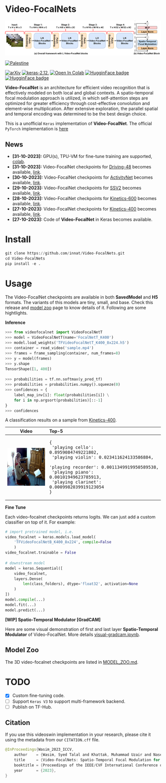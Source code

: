 # Video-FocalNets

![](./assets/overall_architecture.png)

[![Palestine](https://img.shields.io/badge/Free-Palestine-white?labelColor=green)](https://twitter.com/search?q=%23FreePalestine&src=typed_query)

[![arXiv](https://img.shields.io/badge/arXiv-2307.06947-darkred)](https://arxiv.org/abs/2307.06947) [![keras-2.12.](https://img.shields.io/badge/keras-2.12-darkred)]([?](https://img.shields.io/badge/keras-2.12-darkred)) [![Open In Colab](https://colab.research.google.com/assets/colab-badge.svg)](https://colab.research.google.com/drive/1fudyFyjxpoH4JGoPpuUA6PfEq0VChtT0?usp=sharing) [![HugginFace badge](https://img.shields.io/badge/🤗%20Hugging%20Face-Spaces-yellow.svg)](https://huggingface.co/spaces/innat/Video-FocalNet) [![HugginFace badge](https://img.shields.io/badge/🤗%20Hugging%20Face-Hub-yellow.svg)](https://github.com/innat/Video-FocalNets)


**Video-FocalNet** is an architecture for efficient video recognition that is effectively modeled on both local and global contexts. A spatio-temporal focal modulation approach is utilized, in which self-attention steps are optimized for greater efficiency through cost-effective convolution and element-wise multiplication. After extensive exploration, the parallel spatial and temporal encoding was determined to be the best design choice.

This is a unofficial `Keras` implementation of **Video-FocalNet**. The official `PyTorch` implementation is [here](https://github.com/TalalWasim/Video-FocalNets)

## News
- **[31-10-2023]:** GPU(s), TPU-VM for fine-tune training are supported, [colab](https://github.com/innat/Video-FocalNets/blob/main/notebooks/video_focalnet_video_classification.ipynb).
- **[31-10-2023]:**  Video-FocalNet checkpoints for [Driving-48](http://www.svcl.ucsd.edu/projects/resound/dataset.html) becomes available, [link](https://github.com/innat/Video-FocalNets/releases/tag/v1.0).
- **[30-10-2023]:**  Video-FocalNet checkpoints for [ActivityNet](http://activity-net.org/) becomes available, [link](https://github.com/innat/Video-FocalNets/releases/tag/v1.0).
- **[29-10-2023]:**  Video-FocalNet checkpoints for [SSV2](https://developer.qualcomm.com/software/ai-datasets/something-something) becomes available, [link](https://github.com/innat/Video-FocalNets/releases/tag/v1.0).
- **[28-10-2023]:**  Video-FocalNet checkpoints for [Kinetics-600](https://paperswithcode.com/dataset/kinetics-600) becomes available, [link](https://github.com/innat/Video-FocalNets/releases/tag/v1.0).
- **[27-10-2023]:**  Video-FocalNet checkpoints for [Kinetics-400](https://paperswithcode.com/dataset/kinetics-400-1) becomes available, [link](https://github.com/innat/Video-FocalNets/releases/tag/v1.0).
- **[27-10-2023]:**  Code of **Video-FocalNet** in Keras becomes available.


# Install

```python
git clone https://github.com/innat/Video-FocalNets.git
cd Video-FocalNets
pip install -e . 
```

# Usage

The Video-FocalNet checkpoints are available in both **SavedModel** and **H5** formats. The variants of this models are tiny, small, and base. Check this release and [model zoo](MODEL_ZOO.md) page to know details of it. Following are some hightlights.

**Inference**

```python
>>> from videofocalnet import VideoFocalNetT
>>> model = VideoFocalNetT(name='FocalNetT_K400')
>>> model.load_weights('TFVideoFocalNetT_K400_8x224.h5')
>>> container = read_video('sample.mp4')
>>> frames = frame_sampling(container, num_frames=8)
>>> y = model(frames)
>>> y.shape
TensorShape([1, 400])

>>> probabilities = tf.nn.softmax(y_pred_tf)
>>> probabilities = probabilities.numpy().squeeze(0)
>>> confidences = {
    label_map_inv[i]: float(probabilities[i]) \
    for i in np.argsort(probabilities)[::-1]
}
>>> confidences
```
A classification results on a sample from [Kinetics-400](https://www.deepmind.com/open-source/kinetics).

| Video                          | Top-5 |
|:------------------------------:|:-----|
| ![](./assets/view1.gif)        | <pre>{<br>    'playing cello': 0.8959084749221802,<br>    'playing violin': 0.023411624133586884,<br>    'playing recorder': 0.0011349919950589538,<br>    'playing piano': 0.00101949623785913,<br>    'playing clarinet': 0.0009982039919123054<br>}</pre> |


**Fine Tune**

Each video-focalnet checkpoints returns logits. We can just add a custom classifier on top of it. For example:

```python
# import pretrained model, i.e.
video_focalnet = keras.models.load_model(
    'TFVideoFocalNetB_K400_8x224', compile=False
    )
video_focalnet.trainable = False

# downstream model
model = keras.Sequential([
    video_focalnet,
    layers.Dense(
        len(class_folders), dtype='float32', activation=None
    )
])
model.compile(...)
model.fit(...)
model.predict(...)
```

**[WIP] Spatio-Temporal Modulator [GradCAM]**

Here are some visual demonstration of first and last layer **Spatio-Temporal Modulator** of Video-FocalNet. More details [visual-gradcam.ipynb](https://github.com/innat/Video-FocalNets/blob/main/notebooks/visual_spatio_temporal_gradcam.ipynb).


## Model Zoo

The 3D video-focalnet checkpoints are listed in [MODEL_ZOO.md](MODEL_ZOO.md). 


# TODO
- [x] Custom fine-tuning code.
- [ ] Support `Keras V3` to support multi-framework backend.
- [ ] Publish on TF-Hub.

##  Citation

If you use this videoswin implementation in your research, please cite it using the metadata from our `CITATION.cff` file.

```swift
@InProceedings{Wasim_2023_ICCV,
    author    = {Wasim, Syed Talal and Khattak, Muhammad Uzair and Naseer, Muzammal and Khan, Salman and Shah, Mubarak and Khan, Fahad Shahbaz},
    title     = {Video-FocalNets: Spatio-Temporal Focal Modulation for Video Action Recognition},
    booktitle = {Proceedings of the IEEE/CVF International Conference on Computer Vision (ICCV)},
    year      = {2023},
}
```
